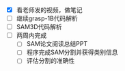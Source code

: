 - [x] 看老师发的视频，做笔记
- [ ] 继续grasp-1B代码解析
- [ ] SAM3D代码解析
- [ ] 两周内完成
  - [ ] SAM论文阅读总结PPT
  - [ ] 程序完成SAM分割并获得类别信息
  - [ ] 评估分割的准确性